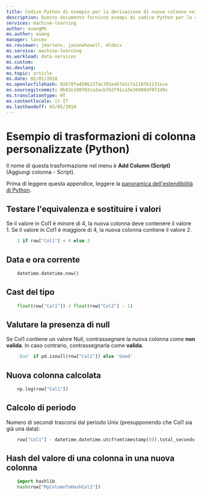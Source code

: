 ```yaml
---
title: Codice Python di esempio per la derivazione di nuove colonne nella preparazione dati di Azure Machine Learning | Microsoft Docs
description: Questo documento fornisce esempi di codice Python per la creazione di nuove colonne nella preparazione dati di Azure Machine Learning.
services: machine-learning
author: euangMS
ms.author: euang
manager: lanceo
ms.reviewer: jmartens, jasonwhowell, mldocs
ms.service: machine-learning
ms.workload: data-services
ms.custom: 
ms.devlang: 
ms.topic: article
ms.date: 02/01/2018
ms.openlocfilehash: 02670fa4506237ac391e467e5c7a1187b1131ece
ms.sourcegitcommit: 0b02e180f02ca3acbfb2f91ca3e36989df0f2d9c
ms.translationtype: HT
ms.contentlocale: it-IT
ms.lasthandoff: 03/05/2018
---
```

# <a name="sample-of-custom-column-transforms-python"></a>Esempio di trasformazioni di colonna personalizzate (Python) 
Il nome di questa trasformazione nel menu è **Add Column (Script)** (Aggiungi colonna - Script).

Prima di leggere questa appendice, leggere la [panoramica dell'estendibilità di Python](data-prep-python-extensibility-overview.md).

## <a name="test-equivalence-and-replace-values"></a>Testare l'equivalenza e sostituire i valori 
Se il valore in Col1 è minore di 4, la nuova colonna deve contenere il valore 1. Se il valore in Col1 è maggiore di 4, la nuova colonna contiene il valore 2. 

```python
    1 if row["Col1"] < 4 else 2
```
## <a name="current-date-and-time"></a>Data e ora corrente 

```python
    datetime.datetime.now()
```
## <a name="typecasting"></a>Cast del tipo 
```python
    float(row["Col1"]) / float(row["Col2"] - 1)
```
## <a name="evaluate-for-nullness"></a>Valutare la presenza di null 
Se Col1 contiene un valore Null, contrassegnare la nuova colonna come **non valida**. In caso contrario, contrassegnarla come **valida**. 

```python
    'Bad' if pd.isnull(row["Col1"]) else 'Good'
```
## <a name="new-computed-column"></a>Nuova colonna calcolata 
```python
    np.log(row["Col1"])
```
## <a name="epoch-computation"></a>Calcolo di periodo 
Numero di secondi trascorsi dal periodo Unix (presupponendo che Col1 sia già una data): 
```python
    row["Col1"] - datetime.datetime.utcfromtimestamp(0)).total_seconds()
```

## <a name="hash-a-column-value-into-a-new-column"></a>Hash del valore di una colonna in una nuova colonna
```python
    import hashlib
    hash(row["MyColumnToHashCol1"])

```




